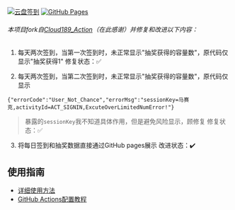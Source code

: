 [![云盘签到](https://github.com/dext7r/189pan/actions/workflows/main.yml/badge.svg)](https://github.com/dext7r/189pan/actions/workflows/main.yml) [![GitHub Pages](https://github.com/y377/189pan/actions/workflows/jekyll-gh-pages.yml/badge.svg)](https://github.com/dext7r/189pan/actions/workflows/jekyll-gh-pages.yml) 

###### 本项目fork自[Cloud189_Action](https://github.com/qsf728999746/Cloud189_Action)（在此感谢）并修复和改进以下内容：

1. 每天两次签到，当第一次签到时，未正常显示"抽奖获得的容量数"，原代码仅显示"抽奖获得1" 修复状态：✅

2. 每天两次签到，当第二次签到时，未正常显示"抽奖获得的容量数"，原代码仅显示
```
{"errorCode":"User_Not_Chance","errorMsg":"sessionKey=马赛克,activityId=ACT_SIGNIN,ExcuteOverLimitedNumError!"}
```
  > 暴露的`sessionKey`我不知道具体作用，但是避免风险显示，顾修复 修复状态：✅

3. 将每日签到和抽奖数据直接通过GitHub pages展示 改进状态：✔️

## 使用指南

- [详细使用方法](https://github.com/y377/189pan/wiki)
- [GitHub Actions配置教程](action.md)
